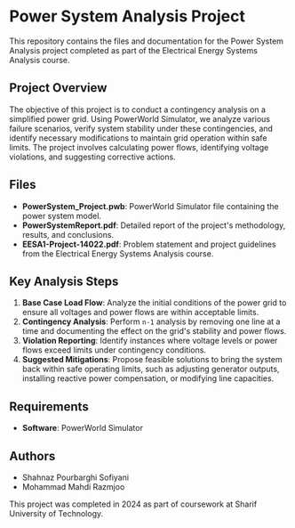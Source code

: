# Power System Analysis Project

This repository contains the files and documentation for the Power System Analysis project completed as part of the Electrical Energy Systems Analysis course.

## Project Overview

The objective of this project is to conduct a contingency analysis on a simplified power grid. Using PowerWorld Simulator, we analyze various failure scenarios, verify system stability under these contingencies, and identify necessary modifications to maintain grid operation within safe limits. The project involves calculating power flows, identifying voltage violations, and suggesting corrective actions.

## Files

- **PowerSystem_Project.pwb**: PowerWorld Simulator file containing the power system model.
- **PowerSystemReport.pdf**: Detailed report of the project's methodology, results, and conclusions.
- **EESA1-Project-14022.pdf**: Problem statement and project guidelines from the Electrical Energy Systems Analysis course.

## Key Analysis Steps

1. **Base Case Load Flow**: Analyze the initial conditions of the power grid to ensure all voltages and power flows are within acceptable limits.
2. **Contingency Analysis**: Perform `n-1` analysis by removing one line at a time and documenting the effect on the grid's stability and power flows.
3. **Violation Reporting**: Identify instances where voltage levels or power flows exceed limits under contingency conditions.
4. **Suggested Mitigations**: Propose feasible solutions to bring the system back within safe operating limits, such as adjusting generator outputs, installing reactive power compensation, or modifying line capacities.

## Requirements

- **Software**: PowerWorld Simulator

## Authors

- Shahnaz Pourbarghi Sofiyani
- Mohammad Mahdi Razmjoo

This project was completed in 2024 as part of coursework at Sharif University of Technology.
